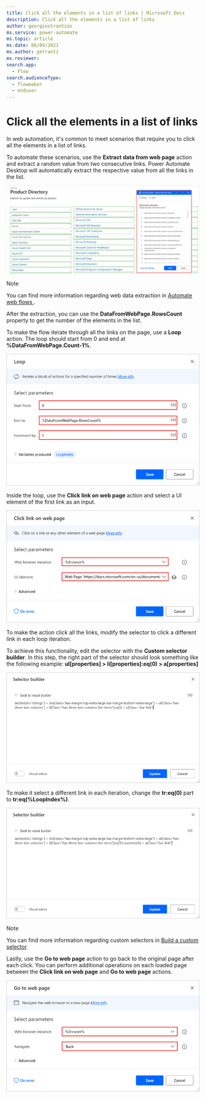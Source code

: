 ```yaml
---
title: Click all the elements in a list of links | Microsoft Docs
description: Click all the elements in a list of links
author: georgiostrantzas
ms.service: power-automate
ms.topic: article
ms.date: 06/04/2021
ms.author: getrantz
ms.reviewer:
search.app: 
  - Flow
search.audienceType: 
  - flowmaker
  - enduser
---
```


# Click all the elements in a list of links

In web automation, it's common to meet scenarios that require you to click all the elements in a list of links.

To automate these scenarios, use the **Extract data from web page** action and extract a random value from two consecutive links. Power Automate Desktop will automatically extract the respective value from all the links in the list.

![The Live web helper with the selected values.](media/click-elements-list-links/extract-data-web-page-action.png)

> [!NOTE]
> You can find more information regarding web data extraction in [Automate web flows
](../automation-web.md).

After the extraction, you can use the **DataFromWebPage.RowsCount** property to get the number of the elements in the list.

To make the flow iterate through all the links on the page, use a **Loop** action. The loop should start from 0 and end at **%DataFromWebPage.Count-1%**.

![The Loop actions.](media/click-elements-list-links/loop-action.png)

Inside the loop, use the **Click link on web page** action and select a UI element of the first link as an input.

![The Click link on web page action.](media/click-elements-list-links/click-link-web-page.png)

To make the action click all the links, modify the selector to click a different link in each loop iteration. 

To achieve this functionality, edit the selector with the **Custom selector builder**. In this step, the right part of the selector should look something like the following example:
**ul[properties] > li[properties]:eq(0) > a[properties]**

![The original selector in the Custom selector builder.](media/click-elements-list-links/custom-selector-builder.png)

To make it select a different link in each iteration, change the **tr:eq(0)** part to **tr:eq(%LoopIndex%)**.

![The modified selector n the Custom selector builder.](media/click-elements-list-links/modified-selector.png)

> [!NOTE]
> You can find more information regarding custom selectors in [Build a custom selector](build-custom-selectors.md).

Lastly, use the **Go to web page** action to go back to the original page after each click. You can perform additional operations on each loaded page between the **Click link on web page** and **Go to web page** actions.

![The Go to web page action.](media/click-elements-list-links/go-web-page-action.png)